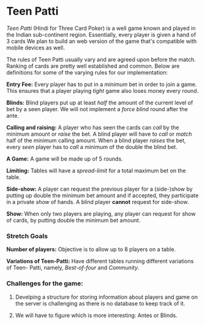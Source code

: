 # Teen Patti

*Teen Patti* (Hindi for Three Card Poker) is a well game known and played in the Indian
sub-continent region. Essentially, every player is given a hand of 3 cards
We plan to build an web version of the game that's compatible with mobile devices as well.

The rules of Teen Patti usually vary and are agreed upon before the match. Ranking of
cards are pretty well established and common. Below are definitions for some of the
varying rules for our implementation:

**Entry Fee:** Every player has to put in a *minimum* bet in order to join a game. This
ensures that a player playing *tight* game also loses money every round.

**Blinds:** Blind players put up at least *half* the amount of the current level of bet
by a seen player. We will not implement a *force blind* round after the ante.

**Calling and raising:** A player who has seen the cards can *call* by the minimum amount
or *raise* the bet. A blind player will have to *call* or *match* half of the minimum
calling amount. When a blind player *raises* the bet, every *seen* player has to *call* a
minimum of the double the blind bet.

**A Game:** A game will be made up of 5 rounds.

**Limiting:** Tables will have a *spread-limit* for a total maximum bet on the table.

**Side-show:** A player can request the previous player for a (side-)show by putting up
double the minimum bet amount and if accepted, they participate in a private *show* of
hands. A blind player __cannot__ request for side-show.

**Show:** When only two players are playing, any player can request for show of cards, by
putting double the minimum bet amount.

### Stretch Goals

**Number of players:** Objective is to allow up to 8 players on a table.

**Variations of Teen-Patti:** Have different tables running different variations of Teen-
Patti, namely, *Best-of-four* and *Community*.

### Challenges for the game:

1) Develping a structure for storing information about players and game on the server is challenging as there is no database to keep track of it.

2) We will have to figure which is more interesting: Antes or Blinds.
